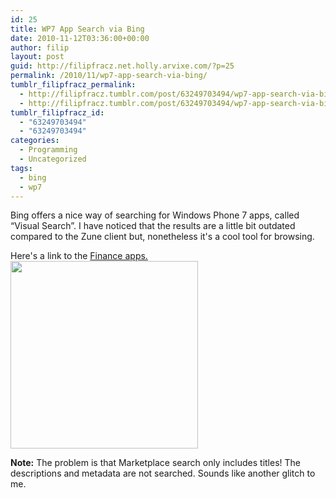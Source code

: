 ```yaml
---
id: 25
title: WP7 App Search via Bing
date: 2010-11-12T03:36:00+00:00
author: filip
layout: post
guid: http://filipfracz.net.holly.arvixe.com/?p=25
permalink: /2010/11/wp7-app-search-via-bing/
tumblr_filipfracz_permalink:
  - http://filipfracz.tumblr.com/post/63249703494/wp7-app-search-via-bing
  - http://filipfracz.tumblr.com/post/63249703494/wp7-app-search-via-bing
tumblr_filipfracz_id:
  - "63249703494"
  - "63249703494"
categories:
  - Programming
  - Uncategorized
tags:
  - bing
  - wp7
---
```

Bing offers a nice way of searching for Windows Phone 7 apps, called &#8220;Visual Search&#8221;. I have noticed that the results are a little bit outdated compared to the Zune client but, nonetheless it's a cool tool for browsing.

Here's a link to the [Finance apps.
<img src="https://s3.amazonaws.com/basically_me_images/2010%2f11%2fBin+Visual+Search+for+WP7+Apps.png" alt="" width="300" />](http://www.bing.com/visualsearch?g=wp7&qpvt=Windows+Phone+7+Apps&FORM=Z9GE43#categories=3&s=3)

**Note:** The problem is that Marketplace search only includes titles! The descriptions and metadata are not searched. Sounds like another glitch to me.
